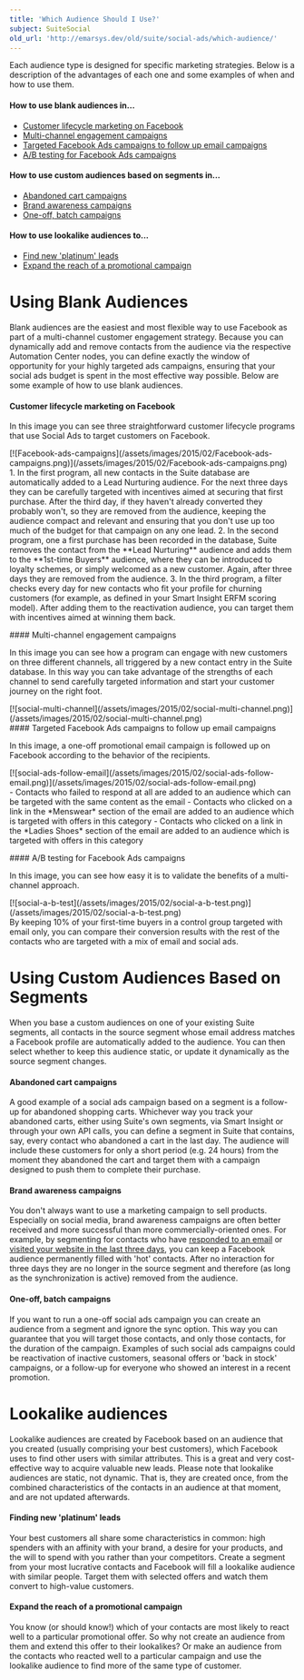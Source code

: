 ```yaml
---
title: 'Which Audience Should I Use?'
subject: SuiteSocial
old_url: 'http://emarsys.dev/old/suite/social-ads/which-audience/'
---
```


Each audience type is designed for specific marketing strategies. Below is a description of the advantages of each one and some examples of when and how to use them.

#### How to use blank audiences in...

- [Customer lifecycle marketing on Facebook](#clc)
- [Multi-channel engagement campaigns](#multi)
- [Targeted Facebook Ads campaigns to follow up email campaigns](#follow)
- [A/B testing for Facebook Ads campaigns](#a/b)

#### How to use custom audiences based on segments in...

- [Abandoned cart campaigns](#cart)
- [Brand awareness campaigns](#brand)
- [One-off, batch campaigns](#batch)

#### How to use lookalike audiences to...

- [Find new 'platinum' leads](#platinum)
- [Expand the reach of a promotional campaign](#promo)

Using Blank Audiences
=====================

 Blank audiences are the easiest and most flexible way to use Facebook as part of a multi-channel customer engagement strategy. Because you can dynamically add and remove contacts from the audience via the respective Automation Center nodes, you can define exactly the window of opportunity for your highly targeted ads campaigns, ensuring that your social ads budget is spent in the most effective way possible. Below are some example of how to use blank audiences.<a name="clc"></a>

#### Customer lifecycle marketing on Facebook

 In this image you can see three straightforward customer lifecycle programs that use Social Ads to target customers on Facebook.

<div class="row">[![Facebook-ads-campaigns](/assets/images/2015/02/Facebook-ads-campaigns.png)](/assets/images/2015/02/Facebook-ads-campaigns.png)</div>1. In the first program, all new contacts in the Suite database are automatically added to a Lead Nurturing audience. For the next three days they can be carefully targeted with incentives aimed at securing that first purchase. After the third day, if they haven't already converted they probably won't, so they are removed from the audience, keeping the audience compact and relevant and ensuring that you don't use up too much of the budget for that campaign on any one lead.
2. In the second program, one a first purchase has been recorded in the database, Suite removes the contact from the **Lead Nurturing** audience and adds them to the **1st-time Buyers** audience, where they can be introduced to loyalty schemes, or simply welcomed as a new customer. Again, after three days they are removed from the audience.
3. In the third program, a filter checks every day for new contacts who fit your profile for churning customers (for example, as defined in your Smart Insight ERFM scoring model). After adding them to the reactivation audience, you can target them with incentives aimed at winning them back.
 
<a name="multi"></a>#### Multi-channel engagement campaigns

 In this image you can see how a program can engage with new customers on three different channels, all triggered by a new contact entry in the Suite database. In this way you can take advantage of the strengths of each channel to send carefully targeted information and start your customer journey on the right foot.

<div class="row">[![social-multi-channel](/assets/images/2015/02/social-multi-channel.png)](/assets/images/2015/02/social-multi-channel.png)</div><a name="follow"></a>#### Targeted Facebook Ads campaigns to follow up email campaigns

 In this image, a one-off promotional email campaign is followed up on Facebook according to the behavior of the recipients.

<div class="row">[![social-ads-follow-email](/assets/images/2015/02/social-ads-follow-email.png)](/assets/images/2015/02/social-ads-follow-email.png)</div>- Contacts who failed to respond at all are added to an audience which can be targeted with the same content as the email
- Contacts who clicked on a link in the *Menswear* section of the email are added to an audience which is targeted with offers in this category
- Contacts who clicked on a link in the *Ladies Shoes* section of the email are added to an audience which is targeted with offers in this category
 
<a name="a/b"></a>#### A/B testing for Facebook Ads campaigns

 In this image, you can see how easy it is to validate the benefits of a multi-channel approach.

<div class="row">[![social-a-b-test](/assets/images/2015/02/social-a-b-test.png)](/assets/images/2015/02/social-a-b-test.png)</div> By keeping 10% of your first-time buyers in a control group targeted with email only, you can compare their conversion results with the rest of the contacts who are targeted with a mix of email and social ads.

Using Custom Audiences Based on Segments
========================================

 When you base a custom audiences on one of your existing Suite segments, all contacts in the source segment whose email address matches a Facebook profile are automatically added to the audience. You can then select whether to keep this audience static, or update it dynamically as the source segment changes.<a name="cart"></a>

#### Abandoned cart campaigns

 A good example of a social ads campaign based on a segment is a follow-up for abandoned shopping carts. Whichever way you track your abandoned carts, either using Suite's own segments, via Smart Insight or through your own API calls, you can define a segment in Suite that contains, say, every contact who abandoned a cart in the last day. The audience will include these customers for only a short period (e.g. 24 hours) from the moment they abandoned the cart and target them with a campaign designed to push them to complete their purchase.<a name="brand"></a>

#### Brand awareness campaigns

 You don't always want to use a marketing campaign to sell products. Especially on social media, brand awareness campaigns are often better received and more successful than more commercially-oriented ones. For example, by segmenting for contacts who have <span style="text-decoration: underline;">responded to an email</span> or <span style="text-decoration: underline;">visited your website in the last three days</span>, you can keep a Facebook audience permanently filled with 'hot' contacts. After no interaction for three days they are no longer in the source segment and therefore (as long as the synchronization is active) removed from the audience.<a name="batch"></a>

#### One-off, batch campaigns

 If you want to run a one-off social ads campaign you can create an audience from a segment and ignore the sync option. This way you can guarantee that you will target those contacts, and only those contacts, for the duration of the campaign. Examples of such social ads campaigns could be reactivation of inactive customers, seasonal offers or 'back in stock' campaigns, or a follow-up for everyone who showed an interest in a recent promotion.<a name="lookalike"></a>

Lookalike audiences
===================

 Lookalike audiences are created by Facebook based on an audience that you created (usually comprising your best customers), which Facebook uses to find other users with similar attributes. This is a great and very cost-effective way to acquire valuable new leads. Please note that lookalike audiences are static, not dynamic. That is, they are created once, from the combined characteristics of the contacts in an audience at that moment, and are not updated afterwards.<a name="platinum"></a>

#### Finding new 'platinum' leads

 Your best customers all share some characteristics in common: high spenders with an affinity with your brand, a desire for your products, and the will to spend with you rather than your competitors. Create a segment from your most lucrative contacts and Facebook will fill a lookalike audience with similar people. Target them with selected offers and watch them convert to high-value customers.<a name="promo"></a>

#### Expand the reach of a promotional campaign

 You know (or should know!) which of your contacts are most likely to react well to a particular promotional offer. So why not create an audience from them and extend this offer to their lookalikes? Or make an audience from the contacts who reacted well to a particular campaign and use the lookalike audience to find more of the same type of customer.
